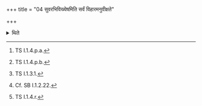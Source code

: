 +++
title = "04 सुवरभिविख्येषमिति सर्वं विहारमनुवीक्षते"

+++

<details><summary>थिते</summary>

4. With suvarabhivikhyeṣam[^1] he looks at the entire sacrificial place. With vaiśvānaraṁ jyotiḥ[^2] he looks at the ĀhavanĪya. With svāhā dyāvāpṛthivībhyāṁ[^3] having addressed the fallen down (grains), with dṛṁhantāṁ duryā dyāvāpṛthivyoḥ having descended (from the cart),[^5] he carries (the poured out grains) with urvantarikṣamanvihi[^6].  

[^1]: TS I.1.4.p.a.  

[^2]: TS I.1.4.p.b.  

[^3]: TS I.1.3.1.  

[^4]: TS I.1.4.q.  

[^5]: Cf. SB I.1.2.22.  

[^6]: TS I.1.4.r.
</details>

